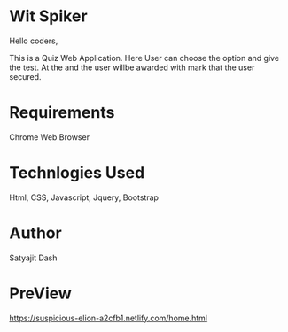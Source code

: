 # Wit Spiker
Hello coders,

This is a Quiz Web Application. Here User can choose the option and give the test.
At the and the user willbe awarded with mark that the user secured.

# Requirements 

Chrome Web Browser

# Technlogies Used

Html, CSS, Javascript, Jquery, Bootstrap

# Author
Satyajit Dash

# PreView
https://suspicious-elion-a2cfb1.netlify.com/home.html
